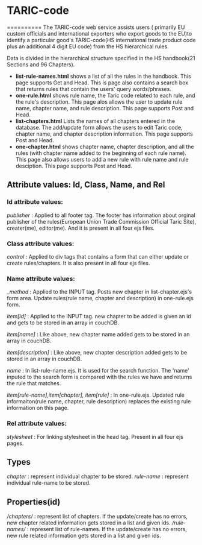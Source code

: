 # TARIC-code
==========
The TARIC-code web service assists users ( primarily EU custom officials and international exporters who export goods to the EU)to identify a particular good's TARIC-code(HS international trade product code plus an additional 4 digit EU code) from the HS hierarchical rules.

Data is divided in the hierarchical structure specified in the HS handbook(21 Sections and 96 Chapters).

  - **list-rule-names.html** shows a list of all the rules in the handbook. This page supports Get and Head. This is page also contains a search box that returns rules that contain the users' query words/phrases.
  - **one-rule.html** shows rule name, the Taric code related to each rule, and the rule's description. This page alos allows the user to update rule name, chapter name, and rule description. This page supports Post and Head.
  - **list-chapters.html** Lists the names of all chapters entered in the database. The add/update form allows the users to edit Taric code, chapter name, and chapter description information. This page supports Post and Head.
  - **one-chapter.html** shows chapter name, chapter description, and all the rules (with chapter name added to the beginning of each rule name). This page also allows users to add a new rule with rule name and rule desciption. This page supports Post and Head.

## Attribute values: Id, Class, Name, and Rel

### Id attribute values: 
  
  *publisher* : Applied to all footer tag. The footer has information about orginal publisher of the rules(European Union Trade Commission Official Taric Site), creater(me), editor(me). And it is present in all four ejs files.
  
### Class attribute values:
  
  *control* : Applied to div tags that contains a form that can either update or create rules/chapters. It is also present in all four ejs files.
 
### Name attribute values:
 
  *_method* : Applied to the INPUT tag. Posts new chapter in list-chapter.ejs's form area. Update rules(rule name, chapter and description) in one-rule.ejs form.
  
  *item[id]* : Applied to the INPUT tag. new chapter to be added is given an id and gets to be stored in an array in couchDB.

  *item[name]* : Like above, new chapter name added gets to be stored in an array in couchDB.
 
  *item[description]* : Like above, new chapter description added gets to be stored in an array in couchDB.
  
  *name* : In list-rule-name.ejs. It is used for the search function. The 'name' inputed to the search form is compared with the rules we have and returns the rule that matches.
   
  *item[rule-name],item[chapter], item[rule]* : In one-rule.ejs. Updated rule informaiton(rule name, chapter, rule description) replaces the existing rule information on this page.
    
### Rel attribute values:
  
  *stylesheet* : For linking stylesheet in the head tag. Present in all four ejs pages.

## Types

  *chapter* : represent individual chapter to be stored.
  *rule-name* : represent individual rule-name to be stored.

## Properties(id)

  */chapters/* : represent list of chapters. If the update/create has no errors, new chapter related information gets stored in a list and given ids.
  */rule-names/* : represent list of rule-names. If the update/create has no errors, new rule related information gets stored in a list and given ids.
  
    
